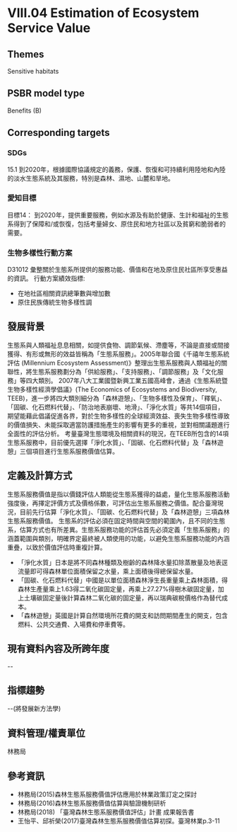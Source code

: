 # VIII.04 Estimation of Ecosystem Service Value

<script type="text/javascript" src="http://cdn.mathjax.org/mathjax/latest/MathJax.js?config=TeX-AMS-MML_HTMLorMML"></script>

## Themes
Sensitive habitats
## PSBR model type
Benefits (B)
## Corresponding targets
### SDGs
15.1 到2020年，根據國際協議規定的義務，保護、恢復和可持續利用陸地和內陸的淡水生態系統及其服務，特別是森林、濕地、山麓和旱地。
### 愛知目標
目標14： 到2020年，提供重要服務，例如水源及有助於健康、生計和福祉的生態系得到了保障和/或恢復，包括考量婦女、原住民和地方社區以及貧窮和脆弱者的需要。
### 生物多樣性行動方案
D31012 彙整關於生態系所提供的服務功能、價值和在地及原住民社區所享受惠益的資訊。 行動方案績效指標:
* 在地社區相關資訊總筆數與增加數
* 原住民族傳統生物多樣性調
## 發展背景
生態系與人類福祉息息相關，如提供食物、調節氣候、滯塵等，不論是直接或間接獲得、有形或無形的效益皆稱為「生態系服務」。2005年聯合國《千禧年生態系統評估 (Millennium Ecosystem Assessment)》整理出生態系服務與人類福祉的關聯性，將生態系服務劃分為「供給服務」、「支持服務」、「調節服務」及「文化服務」等四大類別。 2007年八大工業國暨新興工業五國高峰會，通過《生態系統暨生物多樣性經濟學倡議》(The Economics of Ecosystems and Biodiversity, TEEB)，進一步將四大類別細分為「森林遊憩」、「生物多樣性及保育」、「釋氧」、「固碳、化石燃料代替」、「防治地表崩壞、地滑」、「淨化水質」等共14個項目，期望能藉此倡議促進各界，對於生物多樣性的全球經濟效益、喪失生物多樣性導致的價值損失、未能採取適當防護措施產生的影響有更多的重視，並對相關議題進行全面性的評估分析。 考量臺灣生態環境及相關資料的現況，在TEEB所包含的14項生態系服務中，目前優先選擇「淨化水質」、「固碳、化石燃料代替」及「森林遊憩」三個項目進行生態系服務價值估算。
## 定義及計算方式
生態系服務價值是指以價錢評估人類能從生態系獲得的益處，量化生態系服務活動強度後，再擇定評價方式及價格係數，可評估出生態系服務之價值。配合臺灣現況，目前先行估算「淨化水質」、「固碳、化石燃料代替」及「森林遊憩」三項森林生態系服務價值。 生態系的評估必須在固定時間與空間的範圍內，且不同的生態系，估算方式也有所差異。生態系服務功能的評估首先必須定義「生態系服務」的涵蓋範圍與類別，明確界定最終被人類使用的功能，以避免生態系服務功能的內涵重疊，以致於價值評估時重複計算。
* 「淨化水質」日本是將不同森林種類及樹齡的森林降水量扣除蒸散量及地表逕流量即可得森林單位面積保留之水量，乘上面積後得總保留水量。
* 「固碳、化石燃料代替」中國是以單位面積森林淨生長重量乘上森林面積，得森林生產量乘上1.63得二氧化碳固定量，再乘上27.27%得樹木碳固定量，加上土壤碳固定量後計算森林二氧化碳的固定量，再以瑞典碳稅價格作為替代成本。
* 「森林遊憩」英國是計算自然環境所花費的開支和訪問期間產生的開支，包含燃料、公共交通費、入場費和停車費等。
## 現有資料內容及所跨年度
--
## 指標趨勢
--(將發展新方法學)
## 資料管理/權責單位
林務局
## 參考資訊
* 林務局(2015)森林生態系服務價值評估應用於林業政策訂定之探討
* 林務局(2016)森林生態系服務價值估算與驗證機制研析
* 林務局(2018) 「臺灣森林生態系服務價值評估」計畫 成果報告書
* 王怡平、邱祈榮(2017)臺灣森林生態系服務價值估算初探。臺灣林業p.3-11
